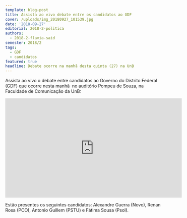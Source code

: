 ```yaml
---
template: blog-post
title: Assista ao vivo debate entre os candidatos ao GDF
cover: /uploads/img_20180927_101539.jpg
date: '2018-09-27'
editorial: 2018-2-politica
authors:
  - 2018-2-flavia-said
semester: 2018/2
tags:
  - GDF
  - candidatos
featured: true
headline: Debate ocorre na manhã desta quinta (27) na UnB
---
```

Assista ao vivo o debate entre candidatos ao Governo do Distrito Federal (GDF) que ocorre nesta manhã  no auditório Pompeu de Souza, na Faculdade de Comunicação da UnB:

<iframe width="560" height="315" src="https://www.youtube.com/embed/ePBReT2PyPI" frameborder="0" allow="autoplay; encrypted-media" allowfullscreen></iframe>

Estão presentes os seguintes candidatos: Alexandre Guerra (Novo), Renan Rosa (PCO), Antonio Guillem (PSTU) e Fátima Sousa (Psol).
